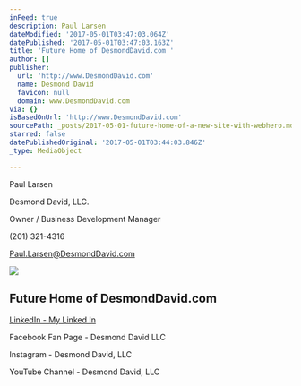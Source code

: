```yaml
---
inFeed: true
description: Paul Larsen
dateModified: '2017-05-01T03:47:03.064Z'
datePublished: '2017-05-01T03:47:03.163Z'
title: 'Future Home of DesmondDavid.com '
author: []
publisher:
  url: 'http://www.DesmondDavid.com'
  name: Desmond David
  favicon: null
  domain: www.DesmondDavid.com
via: {}
isBasedOnUrl: 'http://www.DesmondDavid.com'
sourcePath: _posts/2017-05-01-future-home-of-a-new-site-with-webhero.md
starred: false
datePublishedOriginal: '2017-05-01T03:44:03.846Z'
_type: MediaObject

---
```

Paul Larsen

Desmond David, LLC.

Owner / Business Development Manager

(201) 321-4316

[Paul.Larsen@DesmondDavid.com][0]

<article style=""><img src="https://imgflo.herokuapp.com/graph/2b2431f8e7ba7b0/741f4d54c566b3ef8c3ae56da7a3ae31/noop.png?input=http%3A%2F%2Fwww.desmonddavid.com%2Fimg-webhero%2Flogo-icann.png" /><h1>Future Home of DesmondDavid.com </h1></article>

[LinkedIn - My Linked In][1]

Facebook Fan Page - Desmond David LLC

Instagram - Desmond David, LLC

YouTube Channel - Desmond David, LLC

[0]: http://Paul.Larsen@DesmondDavid.com/ "My Email"
[1]: http://www.linkedin.com/in/paul-larsen-a5bb461 "My LinkedIn Profile"